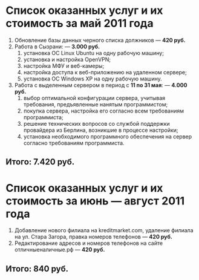 # Список оказанных услуг и их стоимость за __май 2011 года__

1. Обновление базы данных черного списка должников — __420 руб.__
2. Работа в Сызрани: — __3.000 руб.__
    1. установка ОС Linux Ubuntu на одну рабочую машину;
    2. установка и настройка OpenVPN;
    3. настройка МФУ и веб-камеры;
    4. настройка доступа к веб-приложению на удаленном сервере;
    5. установка ОС Windows XP на одну рабочую машину.    
3. Работа с выделенным сервером в период с __11 по 31 мая__: — __4.000 руб.__
    1. выбор оптимальной конфигурации сервера, учитывая требования, предъявленные нанятым программистом;
    2. покупка сервера, настройка его согласно всем требованиям программиста;
    3. решение технических вопросов со службой поддержки провайдера из Берлина, возникшие в процессе настройки;
    4. установка необходимого программного обеспечения на сервер согласно требованиям программиста.

## Итого: 7.420 руб.

# Список оказанных услуг и их стоимость за __июнь — август 2011 года__

1. Добавление нового филиала на kreditmarket.com, удаление филиала на ул. Стара Загора, правка номеров телефонов — __420 руб.__
2. Редактирование адресов и номеров телефонов на сайте отличныеналичные.рф — __420 руб.__

## Итого: 840 руб.